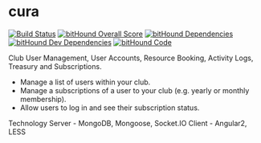 # cura
[![Build Status](https://travis-ci.org/ct5845/cura.svg?branch=master)](https://travis-ci.org/ct5845/cura)
[![bitHound Overall Score](https://www.bithound.io/github/ct5845/cura/badges/score.svg)](https://www.bithound.io/github/ct5845/cura)
[![bitHound Dependencies](https://www.bithound.io/github/ct5845/cura/badges/dependencies.svg)](https://www.bithound.io/github/ct5845/cura/master/dependencies/npm)
[![bitHound Dev Dependencies](https://www.bithound.io/github/ct5845/cura/badges/devDependencies.svg)](https://www.bithound.io/github/ct5845/cura/master/dependencies/npm)
[![bitHound Code](https://www.bithound.io/github/ct5845/cura/badges/code.svg)](https://www.bithound.io/github/ct5845/cura)


Club User Management, User Accounts, Resource Booking, Activity Logs, Treasury and Subscriptions. 

- Manage a list of users within your club.
- Manage a subscriptions of a user to your club (e.g. yearly or monthly membership).
- Allow users to log in and see their subscription status.

Technology
Server - MongoDB, Mongoose, Socket.IO
Client - Angular2, LESS
